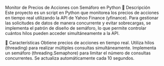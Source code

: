 Monitor de Precios de Acciones con Semáforo en Python
📌 Descripción
Este proyecto es un script en Python que monitorea los precios de acciones en tiempo real utilizando la API de Yahoo Finance (yfinance). Para gestionar las solicitudes de datos de manera concurrente y evitar sobrecargas, se implementa el patrón de diseño de semáforo, lo que permite controlar cuántos hilos pueden acceder simultáneamente a la API.

🚀 Características
Obtiene precios de acciones en tiempo real.
Utiliza hilos (threading) para realizar múltiples consultas simultáneamente.
Implementa un semáforo (threading.Semaphore) para limitar el número de consultas concurrentes.
Se actualiza automáticamente cada 10 segundos.
